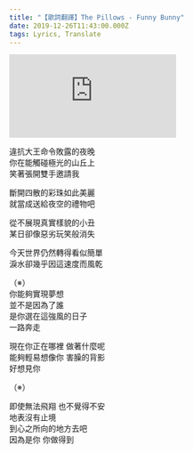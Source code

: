 ```yaml
---
title: "【歌詞翻譯】The Pillows - Funny Bunny"
date: 2019-12-26T11:43:00.000Z
tags: Lyrics, Translate
---
```


<iframe src="https://www.youtube.com/embed/f92VWkYl8CI" frameborder="0" allow="accelerometer; autoplay; clipboard-write; encrypted-media; gyroscope; picture-in-picture" allowfullscreen></iframe>

違抗大王命令敗露的夜晚
<br>你在能觸碰極光的山丘上
<br>笑著張開雙手邀請我

斷開四散的彩珠如此美麗
<br>就當成送給夜空的禮物吧

從不展現真實樣貌的小丑
<br>某日卻像惡劣玩笑般消失

今天世界仍然轉得看似簡單
<br>淚水卻幾乎因這速度而風乾

（※）
<br>你能夠實現夢想
<br>並不是因為了誰
<br>是你選在這強風的日子
<br>一路奔走

現在你正在哪裡 做著什麼呢
<br>能夠輕易想像你 害臊的背影
<br>好想見你

（※）

即使無法飛翔 也不覺得不安
<br>地表沒有止境
<br>到心之所向的地方去吧
<br>因為是你 你做得到
